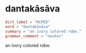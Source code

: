# dantakāsāva

``` toml
dict_label = "NCPED"
word = "dantakāsāva"
summary = "an ivory colored robe."
grammar_comment = "neuter"
```

an ivory colored robe.

